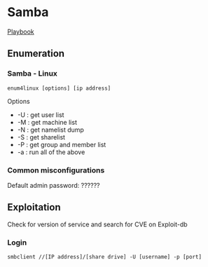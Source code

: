 # Samba

[Playbook](pbHome.md)

## Enumeration

### Samba - Linux

`enum4linux [options] [ip address]`

Options

- -U : get user list
- -M : get machine list
- -N : get namelist dump
- -S : get sharelist
- -P : get group and member list
- -a : run all of the above

### Common misconfigurations

Default admin password: ??????

## Exploitation

Check for version of service and search for CVE on Exploit-db

### Login

`smbclient //[IP address]/[share drive] -U [username] -p [port]`
